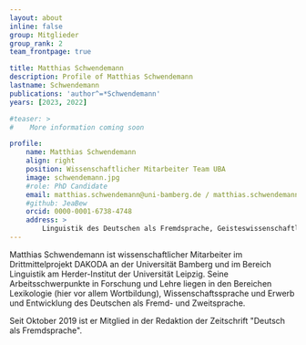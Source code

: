 ```yaml
---
layout: about
inline: false
group: Mitglieder
group_rank: 2
team_frontpage: true

title: Matthias Schwendemann
description: Profile of Matthias Schwendemann
lastname: Schwendemann
publications: 'author^=*Schwendemann'
years: [2023, 2022]

#teaser: >
#    More information coming soon

profile:
    name: Matthias Schwendemann
    align: right
    position: Wissenschaftlicher Mitarbeiter Team UBA
    image: schwendemann.jpg
    #role: PhD Candidate
    email: matthias.schwendemann@uni-bamberg.de / matthias.schwendemann@uni-leipzig.de
    #github: JeaBew
    orcid: 0000-0001-6738-4748
    address: >
        Linguistik des Deutschen als Fremdsprache, Geisteswissenschaftliches Zentrum, Beethovenstraße 15, Raum 1007, 04107 Leipzig
---
```


Matthias Schwendemann ist wissenschaftlicher Mitarbeiter im Drittmittelprojekt DAKODA an der Universität Bamberg und im Bereich Linguistik am Herder-Institut der Universität Leipzig. Seine Arbeitsschwerpunkte in Forschung und Lehre liegen in den Bereichen Lexikologie (hier vor allem Wortbildung), Wissenschaftssprache und Erwerb und Entwicklung des Deutschen als Fremd- und Zweitsprache.

Seit Oktober 2019 ist er Mitglied in der Redaktion der Zeitschrift "Deutsch als Fremdsprache".
